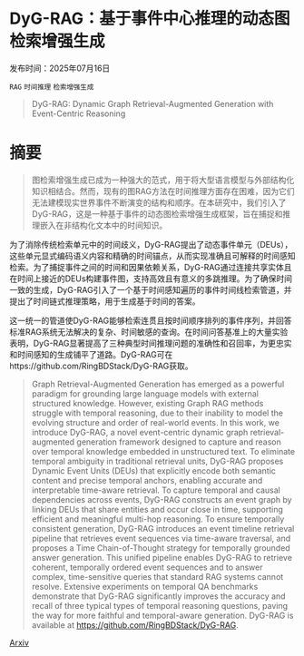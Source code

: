 # DyG-RAG：基于事件中心推理的动态图检索增强生成

发布时间：2025年07月16日

`RAG` `时间推理` `检索增强生成`

> DyG-RAG: Dynamic Graph Retrieval-Augmented Generation with Event-Centric Reasoning

# 摘要

> 图检索增强生成已成为一种强大的范式，用于将大型语言模型与外部结构化知识相结合。然而，现有的图RAG方法在时间推理方面存在困难，因为它们无法建模现实世界事件不断演变的结构和顺序。在本研究中，我们引入了DyG-RAG，这是一种基于事件的动态图检索增强生成框架，旨在捕捉和推理嵌入在非结构化文本中的时间知识。

为了消除传统检索单元中的时间歧义，DyG-RAG提出了动态事件单元（DEUs），这些单元显式编码语义内容和精确的时间锚点，从而实现准确且可解释的时间感知检索。为了捕捉事件之间的时间和因果依赖关系，DyG-RAG通过连接共享实体且在时间上接近的DEUs构建事件图，支持高效且有意义的多跳推理。为了确保时间一致的生成，DyG-RAG引入了一个基于时间感知遍历的事件时间线检索管道，并提出了时间链式推理策略，用于生成基于时间的答案。

这一统一的管道使DyG-RAG能够检索连贯且按时间顺序排列的事件序列，并回答标准RAG系统无法解决的复杂、时间敏感的查询。在时间问答基准上的大量实验表明，DyG-RAG显著提高了三种典型时间推理问题的准确性和召回率，为更忠实和时间感知的生成铺平了道路。DyG-RAG可在https://github.com/RingBDStack/DyG-RAG获取。

> Graph Retrieval-Augmented Generation has emerged as a powerful paradigm for grounding large language models with external structured knowledge. However, existing Graph RAG methods struggle with temporal reasoning, due to their inability to model the evolving structure and order of real-world events. In this work, we introduce DyG-RAG, a novel event-centric dynamic graph retrieval-augmented generation framework designed to capture and reason over temporal knowledge embedded in unstructured text. To eliminate temporal ambiguity in traditional retrieval units, DyG-RAG proposes Dynamic Event Units (DEUs) that explicitly encode both semantic content and precise temporal anchors, enabling accurate and interpretable time-aware retrieval. To capture temporal and causal dependencies across events, DyG-RAG constructs an event graph by linking DEUs that share entities and occur close in time, supporting efficient and meaningful multi-hop reasoning. To ensure temporally consistent generation, DyG-RAG introduces an event timeline retrieval pipeline that retrieves event sequences via time-aware traversal, and proposes a Time Chain-of-Thought strategy for temporally grounded answer generation. This unified pipeline enables DyG-RAG to retrieve coherent, temporally ordered event sequences and to answer complex, time-sensitive queries that standard RAG systems cannot resolve. Extensive experiments on temporal QA benchmarks demonstrate that DyG-RAG significantly improves the accuracy and recall of three typical types of temporal reasoning questions, paving the way for more faithful and temporal-aware generation. DyG-RAG is available at https://github.com/RingBDStack/DyG-RAG.

[Arxiv](https://arxiv.org/abs/2507.13396)